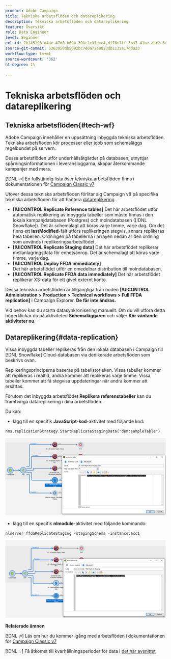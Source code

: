 ```yaml
---
product: Adobe Campaign
title: Tekniska arbetsflöden och datareplikering
description: Tekniska arbetsflöden och datareplikering
feature: Översikt
role: Data Engineer
level: Beginner
exl-id: 7b145193-d4ae-47d0-b694-398c1e35eee4,df76e7ff-3b97-41be-abc2-640748680ff3
source-git-commit: 5363950db5092bc7e0a72a0823db1132a17dda33
workflow-type: tm+mt
source-wordcount: '362'
ht-degree: 1%

---
```


# Tekniska arbetsflöden och datareplikering

## Tekniska arbetsflöden{#tech-wf}

Adobe Campaign innehåller en uppsättning inbyggda tekniska arbetsflöden. Tekniska arbetsflöden kör processer eller jobb som schemaläggs regelbundet på servern.

Dessa arbetsflöden utför underhållsåtgärder på databasen, utnyttjar spårningsinformationen i leveransloggarna, skapar återkommande kampanjer med mera.

[!DNL :arrow_upper_right:] En fullständig lista över tekniska arbetsflöden finns i dokumentationen för  [Campaign Classic v7](https://experienceleague.adobe.com/docs/campaign-classic/using/automating-with-workflows/advanced-management/about-technical-workflows.html)


Utöver dessa tekniska arbetsflöden förlitar sig Campaign v8 på specifika tekniska arbetsflöden för att hantera [datareplikering](#data-replication).

* **[!UICONTROL Replicate Reference tables]**
Det här arbetsflödet utför automatisk replikering av inbyggda tabeller som måste finnas i den lokala kampanjdatabasen (Postgres) och molndatabasen ([!DNL Snowflake]). Det är schemalagt att köras varje timme, varje dag. Om det finns ett **lastModified**-fält utförs replikeringen stegvis, annars replikeras hela tabellen. Ordningen på tabellerna i arrayen nedan är den ordning som används i replikeringsarbetsflödet.
* **[!UICONTROL Replicate Staging data]**
Det här arbetsflödet replikerar mellanlagringsdata för enhetsanrop. Det är schemalagt att köras varje timme, varje dag.
* **[!UICONTROL Deploy FFDA immediately]**\
   Det här arbetsflödet utför en omedelbar distribution till molndatabasen.
* **[!UICONTROL Replicate FFDA data immediately]**
Det här arbetsflödet replikerar XS-data för ett givet externt konto.

Dessa tekniska arbetsflöden är tillgängliga från noden **[!UICONTROL Administration > Production > Technical workflows > Full FFDA replication]** i Campaign Explorer. **De får inte ändras.**

Vid behov kan du starta datasynkronisering manuellt. Om du vill utföra detta högerklickar du på aktiviteten **Schemaläggaren** och väljer **Kör väntande aktiviteter nu**.

## Datareplikering{#data-replication}

Vissa inbyggda tabeller replikeras från den lokala databasen i Campaign till [!DNL Snowflake] Cloud-databasen via dedikerade arbetsflöden som beskrivs ovan.

Replikeringsprinciperna baseras på tabellstorleken. Vissa tabeller kommer att replikeras i realtid, andra kommer att replikeras varje timme. Vissa tabeller kommer att få stegvisa uppdateringar när andra kommer att ersättas.

Förutom det inbyggda arbetsflödet **Replikera referenstabeller** kan du framtvinga datareplikering i dina arbetsflöden.

Du kan:

* lägg till en specifik **JavaScript-kod**-aktivitet med följande kod:

```
nms.replicationStrategy.StartReplicateStagingData("dem:sampleTable")
```

![](assets/jscode.png)


* lägg till en specifik **nlmodule**-aktivitet med följande kommando:

```
nlserver ffdaReplicateStaging -stagingSchema -instance:acc1
```

![](assets/nlmodule.png)

**Relaterade ämnen**

[!DNL :arrow_upper_right:] Läs om hur du kommer igång med arbetsflöden i dokumentationen för  [Campaign Classic v7](https://experienceleague.adobe.com/docs/campaign-classic/using/automating-with-workflows/introduction/about-workflows.html?lang=en#automating-with-workflows)

[!DNL :bulb:] Få åtkomst till kvarhållningsperioder för data i  [det här avsnittet](../dev/datamodel-best-practices.md#data-retention)
